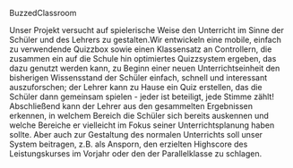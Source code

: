 BuzzedClassroom

Unser Projekt versucht auf spielerische Weise den Unterricht im Sinne der Schüler und des Lehrers zu gestalten.Wir entwickeln eine mobile, einfach zu verwendende Quizzbox sowie einen Klassensatz an Controllern, die zusammen ein auf die Schule hin optimiertes Quizzsystem ergeben, das dazu genutzt werden kann, zu Beginn einer neuen Unterrichtseinheit den bisherigen Wissensstand der Schüler einfach, schnell und interessant auszuforschen; der Lehrer kann zu Hause ein Quiz erstellen, das die Schüler dann gemeinsam spielen - jeder ist beteiligt, jede Stimme zählt! Abschließend kann der Lehrer aus den gesammelten Ergebnissen erkennen, in welchem Bereich die Schüler sich bereits auskennen und welche Bereiche er vielleicht im Fokus seiner Unterrichtsplanung haben sollte. Aber auch zur Gestaltung des normalen Unterrichts soll unser System beitragen, z.B. als Ansporn, den erzielten Highscore des Leistungskurses im Vorjahr oder den der Parallelklasse zu schlagen.
